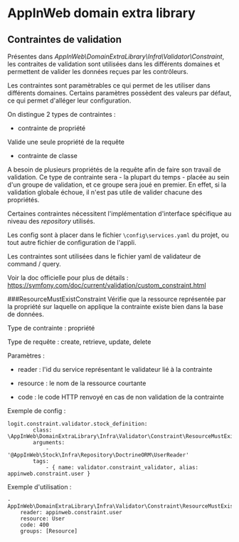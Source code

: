 # AppInWeb domain extra library

## Contraintes de validation

Présentes dans _AppInWeb\DomainExtraLibrary\Infra\Validator\Constraint_, les contraites de validation sont utilisées dans les différents domaines et permettent de valider les données reçues par les contrôleurs. 

Les contraintes sont paramètrables ce qui permet de les utiliser dans différents domaines.
Certains paramètres possèdent des valeurs par défaut, ce qui permet d'alléger leur configuration.

On distingue 2 types de contraintes : 

* contrainte de propriété

Valide une seule propriété de la requête

* contrainte de classe


A besoin de plusieurs propriétés de la requête afin de faire son travail de validation. Ce type de contrainte sera - la plupart du temps - placée au sein d'un groupe de validation, et ce groupe sera joué en premier.
En effet, si la validation globale échoue, il n'est pas utile de valider chacune des propriétés.

Certaines contraintes nécessitent l'implémentation d'interface spécifique au niveau des _repository_ utilisés.

Les config sont à placer dans le fichier `\config\services.yaml` du projet, ou tout autre fichier de configuration de l'appli.

Les contraintes sont utilisées dans le fichier yaml de validateur de command / query.

Voir la doc officielle pour plus de détails : https://symfony.com/doc/current/validation/custom_constraint.html

###ResourceMustExistConstraint
Vérifie que la ressource représentée par la propriété sur laquelle on applique la contrainte existe bien dans la base de données.

Type de contrainte : propriété

Type de requête : create, retrieve, update, delete

Paramètres : 

* reader : 
l'id du service représentant le validateur lié à la contrainte

* resource : 
le nom de la ressource courtante

* code : 
le code HTTP renvoyé en cas de non validation de la contrainte

Exemple de config : 

```
logit.constraint.validator.stock_definition:
        class: \AppInWeb\DomainExtraLibrary\Infra\Validator\Constraint\ResourceMustExistConstraintValidator
        arguments:
            - '@AppInWeb\Stock\Infra\Repository\DoctrineORM\UserReader'
        tags:
            - { name: validator.constraint_validator, alias: appinweb.constraint.user }
```

Exemple d'utilisation : 

```
- AppInWeb\DomainExtraLibrary\Infra\Validator\Constraint\ResourceMustExistConstraint:
	reader: appinweb.constraint.user
	resource: User
	code: 400
	groups: [Resource]
```
